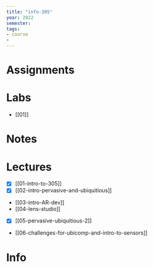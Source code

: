 ```yaml
---
title: "info-305"
year: 2022
semester: 
tags: 
- course
- 
---
```

# Assignments

# Labs
- [[01]]

# Notes

# Lectures
- [x] [[01-intro-to-305]]
- [x] [[02-intro-pervasive-and-ubiquitious]]
- [[03-intro-AR-dev]]
- [[04-lens-studio]]
- [x] [[05-pervasive-ubiquitious-2]]
- [[06-challenges-for-ubicomp-and-intro-to-sensors]]

# Info